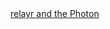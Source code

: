 
<div class="github">
<a href="https://github.com/relayr/relayr-arduino">relayr and the Photon</a>

</div>


